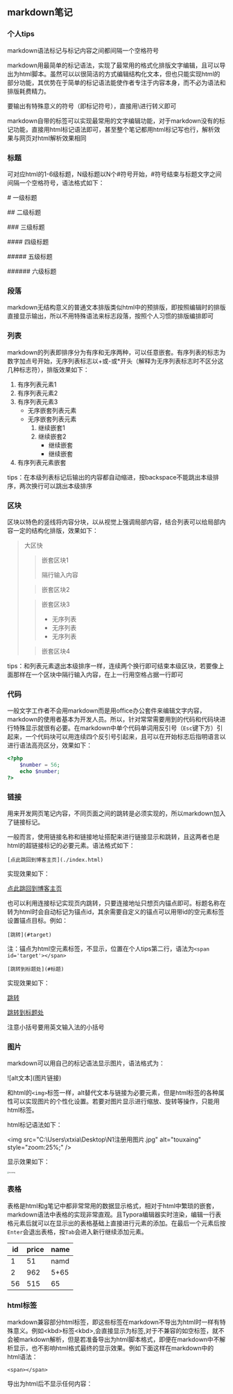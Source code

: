 ## markdown笔记



### 个人tips

markdown语法标记与标记内容之间都间隔一个空格符号<span id='target'> </span>

markdown用最简单的标记语法，实现了最常用的格式化排版文字编辑，且可以导出为html脚本。虽然可以以很简洁的方式编辑结构化文本，但也只能实现html的部分功能，其优势在于简单的标记语法能使作者专注于内容本身，而不必为语法和排版耗费精力。

要输出有特殊意义的符号（即标记符号），直接用\进行转义即可

markdown自带的标签可以实现最常用的文字编辑功能，对于markdown没有的标记功能，直接用html标记语法即可，甚至整个笔记都用html标记写也行，解析效果与网页对html解析效果相同



### 标题

可对应html的1-6级标题，N级标题以N个#符号开始，#符号结束与标题文字之间间隔一个空格符号，语法格式如下：

\# 一级标题

\## 二级标题

\### 三级标题

\#### 四级标题

\##### 五级标题

\###### 六级标题



### 段落

markdown无结构意义的普通文本排版类似html中的预排版，即按照编辑时的排版直接显示输出，所以不用特殊语法来标志段落，按照个人习惯的排版编排即可



### 列表

markdown的列表即排序分为有序和无序两种，可以任意嵌套。有序列表的标志为数字加点号开始，无序列表标志以+或-或*开头（解释为无序列表标志时不区分这几种标志符），排版效果如下：

1. 有序列表元素1
2. 有序列表元素2
3. 有序列表元素3
   + 无序嵌套列表元素
   + 无序嵌套列表元素
     1. 继续嵌套1
     2. 继续嵌套2
        + 继续嵌套
        + 继续嵌套
4. 有序列表元素嵌套

tips：在本级列表标记后输出的内容都自动缩进，按backspace不能跳出本级排序，两次换行可以跳出本级排序

### 区块

区块以特色的竖线将内容分块，以从视觉上强调局部内容，结合列表可以给局部内容一定的结构化排版，效果如下：

> 大区快
>
> >嵌套区块1
> >
> > 
> >
> >隔行输入内容
>
> > 嵌套区块2
> >
> >  
>
> > 嵌套区块3
> >
> > + 无序列表
> > + 无序列表
> > + 无序列表
>
> > 嵌套区块4
> >
> >  

tips：和列表元素退出本级排序一样，连续两个换行即可结束本级区块，若要像上面那样在一个区块中隔行输入内容，在上一行用空格占据一行即可





### 代码

一般文字工作者不会用markdown而是用office办公套件来编辑文字内容，markdown的使用者基本为开发人员。所以，针对常常需要用到的代码和代码块进行特殊显示就很有必要。在markdown中单个代码单词用反引号（`Esc`键下方）引起来，一个代码块可以用连续四个反引号引起来，且可以在开始标志后指明语言以进行语法高亮区分，效果如下：

````php
<?php
    $number = 56;
    echo $number;
?>
````



### 链接

用来开发网页笔记内容，不同页面之间的跳转是必须实现的，所以markdown加入了链接标记。

一般而言，使用链接名称和链接地址搭配来进行链接显示和跳转，且这两者也是html的超链接标记的必要元素。语法格式如下：

`[点此跳回到博客主页](./index.html)`

实现效果如下：

[点此跳回到博客主页](./index.html)

也可以利用连接标记实现页内跳转，只要连接地址只想页内锚点即可。标题名称在转为html时会自动标记为锚点id，其余需要自定义的锚点可以用带id的空元素标签设置锚点目标。例如：

`[跳转](#target)`

注：锚点为html空元素标签，不显示，位置在个人tips第二行，语法为`<span id='target'></span>`

`[跳转到标题处](#标题)`

实现效果如下：

[跳转](#target)

[跳转到标题处](#标题)

注意小括号要用英文输入法的小括号



### 图片

markdown可以用自己的标记语法显示图片，语法格式为：

\![alt文本]\(图片链接)

和html的`<img>`标签一样，alt替代文本与链接为必要元素，但是html标签的各种属性可以实现图片的个性化设置。若要对图片显示进行缩放、旋转等操作，只能用html标签。

html标记语法如下：

\<img src="C:\Users\xtxia\Desktop\N1注册用图片.jpg" alt="touxaing" style="zoom:25%;" />

显示效果如下：

<img src="C:\Users\xtxia\Desktop\N1注册用图片.jpg" alt="touxaing" style="zoom:25%;" />



### 表格

表格是html和g笔记中都非常常用的数据显示格式，相对于html中繁琐的嵌套，markdown语法中表格的实现非常直观。且Typora编辑器实时渲染，编辑一行表格元素后就可以在显示出的表格基础上直接进行元素的添加。在最后一个元素后按`Enter`会退出表格，按`Tab`会进入新行继续添加元素。

| id   | price | name |
| ---- | ----- | ---- |
| 1    | 51    | namd |
| 2    | 962   | 5+65 |
| 56   | 515   | 65   |



### html标签

markdown兼容部分html标签，即这些标签在markdown不导出为html时一样有特殊意义。例如\<kbd>标签\<kbd>,会直接显示为<kbd>标签</kbd>,对于不兼容的如空<span>标签，就不会被markdown解析，但是若准备导出为html脚本格式，即便在markdown中不解析显示，也不影响html格式最终的显示效果。例如下面这样在markdown中的html语法：

`<span></span>`

导出为html后不显示任何内容：

<span ></span>





